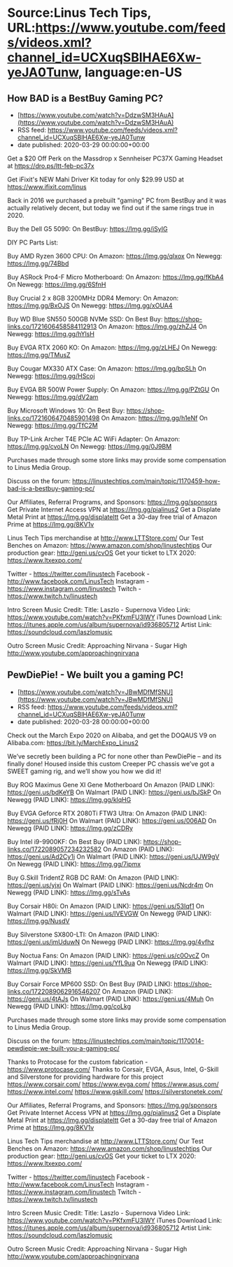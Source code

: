 # Source:Linus Tech Tips, URL:https://www.youtube.com/feeds/videos.xml?channel_id=UCXuqSBlHAE6Xw-yeJA0Tunw, language:en-US

## How BAD is a BestBuy Gaming PC?
 - [https://www.youtube.com/watch?v=DdzwSM3HAuA](https://www.youtube.com/watch?v=DdzwSM3HAuA)
 - RSS feed: https://www.youtube.com/feeds/videos.xml?channel_id=UCXuqSBlHAE6Xw-yeJA0Tunw
 - date published: 2020-03-29 00:00:00+00:00

Get a $20 Off Perk on the Massdrop x Sennheiser PC37X Gaming Headset at https://dro.ps/ltt-feb-pc37x

Get iFixit's NEW Mahi Driver Kit today for only $29.99 USD at https://www.ifixit.com/linus

Back in 2016 we purchased a prebuilt "gaming" PC from BestBuy and it was actually relatively decent, but today we find out if the same rings true in 2020.

Buy the Dell G5 5090: 
On BestBuy: https://lmg.gg/iSyIG

DIY PC Parts List: 

Buy AMD Ryzen 3600 CPU:
On Amazon: https://lmg.gg/qIxox
On Newegg: https://lmg.gg/74Bbd

Buy ASRock Pro4-F Micro Motherboard:
On Amazon: https://lmg.gg/fKbA4
On Newegg: https://lmg.gg/6SfnH

Buy Crucial 2 x 8GB 3200MHz DDR4 Memory:
On Amazon: https://lmg.gg/BxOJS
On Newegg: https://lmg.gg/xOUA4

Buy WD Blue SN550 500GB NVMe SSD:
On Best Buy: https://shop-links.co/1721606458584112913
On Amazon: https://lmg.gg/zhZJ4
On Newegg: https://lmg.gg/hYlsH

Buy EVGA RTX 2060 KO:
On Amazon: https://lmg.gg/zLHEJ
On Newegg: https://lmg.gg/TMusZ

Buy Cougar MX330 ATX Case:
On Amazon: https://lmg.gg/bpSLh
On Newegg: https://lmg.gg/HScoj

Buy EVGA BR 500W Power Supply:
On Amazon: https://lmg.gg/PZtGU
On Newegg: https://lmg.gg/dV2am

Buy Microsoft Windows 10:
On Best Buy: https://shop-links.co/1721606470485901498
On Amazon: https://lmg.gg/h1eNf
On Newegg: https://lmg.gg/TfC2M

Buy TP-Link Archer T4E PCIe AC WiFi Adapter:
On Amazon: https://lmg.gg/cvoLN
On Newegg: https://lmg.gg/0J9BM

Purchases made through some store links may provide some compensation to Linus Media Group.

Discuss on the forum: https://linustechtips.com/main/topic/1170459-how-bad-is-a-bestbuy-gaming-pc/

Our Affiliates, Referral Programs, and Sponsors: https://lmg.gg/sponsors
Get Private Internet Access VPN at https://lmg.gg/pialinus2
Get a Displate Metal Print at https://lmg.gg/displateltt
Get a 30-day free trial of Amazon Prime at https://lmg.gg/8KV1v

Linus Tech Tips merchandise at http://www.LTTStore.com/ 
Our Test Benches on Amazon: https://www.amazon.com/shop/linustechtips 
Our production gear: http://geni.us/cvOS
Get your ticket to LTX 2020: https://www.ltxexpo.com/

Twitter - https://twitter.com/linustech
Facebook - http://www.facebook.com/LinusTech
Instagram - https://www.instagram.com/linustech
Twitch - https://www.twitch.tv/linustech 

Intro Screen Music Credit:
Title: Laszlo - Supernova
Video Link: https://www.youtube.com/watch?v=PKfxmFU3lWY
iTunes Download Link: https://itunes.apple.com/us/album/supernova/id936805712
Artist Link: https://soundcloud.com/laszlomusic

Outro Screen Music Credit: Approaching Nirvana - Sugar High http://www.youtube.com/approachingnirvana

## PewDiePie! - We built you a gaming PC!
 - [https://www.youtube.com/watch?v=JBwMDfMfSNU](https://www.youtube.com/watch?v=JBwMDfMfSNU)
 - RSS feed: https://www.youtube.com/feeds/videos.xml?channel_id=UCXuqSBlHAE6Xw-yeJA0Tunw
 - date published: 2020-03-28 00:00:00+00:00

Check out the March Expo 2020 on Alibaba, and get the DOQAUS V9 on Alibaba.com: https://bit.ly/MarchExpo_Linus2 

We’ve secretly been building a PC for none other than PewDiePie – and its finally done! Housed inside this custom Creeper PC chassis we’ve got a SWEET gaming rig, and we’ll show you how we did it!

Buy ROG Maximus Gene XI Gene Motherboard
On Amazon (PAID LINK): https://geni.us/bdKeYB
On Walmart (PAID LINK): https://geni.us/bJSkP
On Newegg (PAID LINK): https://lmg.gg/klqHG

Buy EVGA Geforce RTX 2080Ti FTW3 Ultra:
On Amazon (PAID LINK): https://geni.us/fRj0H
On Walmart (PAID LINK): https://geni.us/006AD
On Newegg (PAID LINK): https://lmg.gg/zCDRy

Buy Intel i9-9900KF:
On Best Buy (PAID LINK): https://shop-links.co/1722089057234232582
On Amazon (PAID LINK): https://geni.us/Ad2Cy1j
On Walmart (PAID LINK): https://geni.us/UJW9gV
On Newegg (PAID LINK): https://lmg.gg/7ipmx

Buy G.Skill TridentZ RGB DC RAM:
On Amazon (PAID LINK): https://geni.us/yjxi
On Walmart (PAID LINK): https://geni.us/Ncdr4m
On Newegg (PAID LINK): https://lmg.gg/sTvAs

Buy Corsair H80i:
On Amazon (PAID LINK): https://geni.us/53Iqf1
On Walmart (PAID LINK): https://geni.us/IVEVGW
On Newegg (PAID LINK): https://lmg.gg/NusdV

Buy Silverstone SX800-LTI:
On Amazon (PAID LINK): https://geni.us/jmUduwN
On Newegg (PAID LINK): https://lmg.gg/4vfhz

Buy Noctua Fans:
On Amazon (PAID LINK): https://geni.us/c0OvcZ
On Walmart (PAID LINK): https://geni.us/YfL9ua
On Newegg (PAID LINK): https://lmg.gg/SkVMB

Buy Corsair Force MP600 SSD:
On Best Buy (PAID LINK): https://shop-links.co/1722089062916546207
On Amazon (PAID LINK): https://geni.us/4tAJs
On Walmart (PAID LINK): https://geni.us/4Muh
On Newegg (PAID LINK): https://lmg.gg/coLkg

Purchases made through some store links may provide some compensation to Linus Media Group.

Discuss on the forum: https://linustechtips.com/main/topic/1170014-pewdiepie-we-built-you-a-gaming-pc/

Thanks to Protocase for the custom fabrication - https://www.protocase.com/
Thanks to Corsair, EVGA, Asus, Intel, G-Skill  and Silverstone for providing hardware for this project
https://www.corsair.com/
https://www.evga.com/
https://www.asus.com/
https://www.intel.com/
https://www.gskill.com/
https://silverstonetek.com/

Our Affiliates, Referral Programs, and Sponsors: https://lmg.gg/sponsors
Get Private Internet Access VPN at https://lmg.gg/pialinus2
Get a Displate Metal Print at https://lmg.gg/displateltt
Get a 30-day free trial of Amazon Prime at https://lmg.gg/8KV1v

Linus Tech Tips merchandise at http://www.LTTStore.com/ 
Our Test Benches on Amazon: https://www.amazon.com/shop/linustechtips 
Our production gear: http://geni.us/cvOS
Get your ticket to LTX 2020: https://www.ltxexpo.com/

Twitter - https://twitter.com/linustech
Facebook - http://www.facebook.com/LinusTech
Instagram - https://www.instagram.com/linustech
Twitch - https://www.twitch.tv/linustech 

Intro Screen Music Credit:
Title: Laszlo - Supernova
Video Link: https://www.youtube.com/watch?v=PKfxmFU3lWY
iTunes Download Link: https://itunes.apple.com/us/album/supernova/id936805712
Artist Link: https://soundcloud.com/laszlomusic

Outro Screen Music Credit: Approaching Nirvana - Sugar High http://www.youtube.com/approachingnirvana


